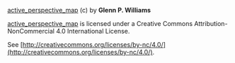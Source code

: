 [active_perspective_map](https://github.com/gpwilliams/active_perspective_map) (c) by **Glenn P. Williams**

[active_perspective_map](https://github.com/gpwilliams/active_perspective_map) is licensed under a
Creative Commons Attribution-NonCommercial 4.0 International License.

See [http://creativecommons.org/licenses/by-nc/4.0/](http://creativecommons.org/licenses/by-nc/4.0/).
